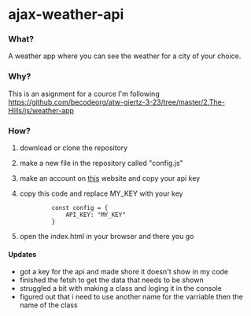 # ajax-weather-api
### What?
A weather app where you can see the weather for a city of your choice.

### Why?
This is an asignment for a cource I'm following
https://github.com/becodeorg/atw-giertz-3-23/tree/master/2.The-Hills/js/weather-app

### How?

1. download or clone the repository
2. make a new file in the repository called "config.js"
3. make an account on [this](https://openweathermap.org) website and copy your api key
4. copy this code and replace MY_KEY with your key

                const config = {
                    API_KEY: "MY_KEY"
                }
                
5. open the index.html in your browser and there you go

#### Updates

- got a key for the api and made shore it doesn't show in my code
- finished the fetsh to get the data that needs to be shown
- struggled a bit with making a class and loging it in the console
- figured out that i need to use another name for the varriable then the name of the class



